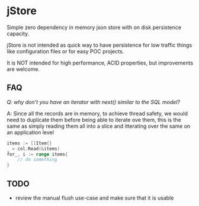 # jStore
Simple zero dependency in memory json store with on disk persistence capacity.

jStore is not intended as quick way to have persistence for low traffic things like configuration files or 
for easy POC projects.

It is NOT intended for high performance, ACID properties, but improvements are welcome. 

## FAQ

_Q: why don't you have an iterator with next() similar to the SQL model?_

A: Since all the records are in memory, to achieve thread safety, we would need to duplicate them before being able
to iterate ove them, this is the same as simply reading them all into a slice and itterating over the same on an
application level

```Go
items := []Item{}
_ = col.Read(&items)
for_, i := range items{
	// do something
}
```

## TODO
* review the manual flush use-case and make sure that it is usable
